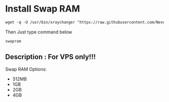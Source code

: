 # Install Swap RAM
 ```html
wget -q -O /usr/bin/xraychanger "https://raw.githubusercontent.com/NevermoreSSH/swapram/main/swapram.sh" && chmod +x /usr/bin/swapram && swapram
  ```
Then Just type command below
 ```html
swapram
  ```

## Description : For VPS only!!!

 Swap RAM Options:
- 512MB
- 1GB
- 2GB
- 4GB
